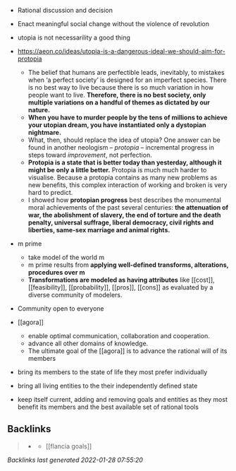- Rational discussion and decision 
-	Enact meaningful social change without the violence of revolution
-	utopia is not necessarility a good thing
- https://aeon.co/ideas/utopia-is-a-dangerous-ideal-we-should-aim-for-protopia
	- The belief that humans are perfectible leads, inevitably, to mistakes when ‘a perfect society’ is designed for an imperfect species. There is no best way to live because there is so much variation in how people want to live. **Therefore, there is no best society, only multiple variations on a handful of themes as dictated by our nature.**
	- **When you have to murder people by the tens of millions to achieve your utopian dream, you have instantiated only a dystopian nightmare.**
	- What, then, should replace the idea of utopia? One answer can be found in another neologism – _protopia_ – incremental progress in steps toward _improvement_, not perfection.
	- **Protopia is a state that is better today than yesterday, although it might be only a little better.** Protopia is much much harder to visualise. Because a protopia contains as many new problems as new benefits, this complex interaction of working and broken is very hard to predict.
	-  I showed how **protopian progress** best describes the monumental moral achievements of the past several centuries: **the attenuation of war, the abolishment of slavery, the end of torture and the death penalty, universal suffrage, liberal democracy, civil rights and liberties, same-sex marriage and animal rights.**
- m prime
	- take model of the world m
	-  m prime results from **applying well-defined transforms, alterations, procedures over m**
	-  **Transformations are modeled as having attributes** like [[cost]], [[feasibility]], [[probability]], [[pros]], [[cons]] as evaluated by a diverse community of modelers.





- Community open to everyone
- [[agora]]
	-	enable optimal communication, collaboration and cooperation.
	-	advance all other domains of knowledge.
	-	The ultimate goal of the [[agora]] is to advance the rational will of its members
-	bring its members to the state of life they most prefer individually
-	bring all living entities to the their independently defined state
-	keep itself current, adding and removing goals and entities as they most benefit its members and the best available set of rational tools



## Backlinks

> - [](2021-05-04.md)
>   - [[flancia goals]]

_Backlinks last generated 2022-01-28 07:55:20_
